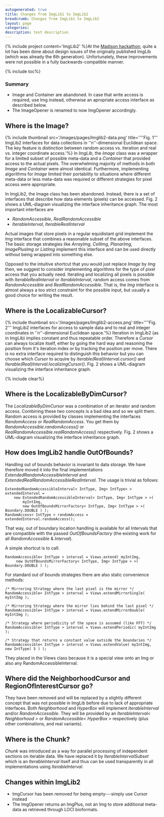 ```yaml
---
autogenerated: true
title: Changes from ImgLib1 to ImgLib2
breadcrumb: Changes from ImgLib1 to ImgLib2
layout: page
categories: 
description: test description
---
```


{% include project content='ImgLib2' %}At the [Madison hackathon](2011_Hackathon_in_Madison), quite a lot has been done about design issues of the originally published ImgLib (which was already the 6th generation). Unfortunately, these improvements were not possible in a fully backwards-compatible manner.

{% include toc%}


### Summary

-   Image and Container are abandoned. In case that write access is required, use Img instead, otherwise an apropriate access interface as described below.
-   The ImageOpener is renamed to now ImgOpener accordingly.

Where is the Image?
-------------------

{% include thumbnail src='/images/pages/Imglib2-data.png' title='\'\'\'Fig. 1\'\'\' ImgLib2 interfaces for data collections in \'\'n\'\'-dimensional Euclidean space. The key feature is distinction between random access vs. iteration and real vs. integer coordinate access.'%} In *ImgLib*, the *Image* class was a wrapper for a limited subset of possible meta-data and a *Container* that provided access to the actual pixels. The overwhelming majority of methods in both *Image* and *Container* were almost identical. Furthermore, implementing algorithms for *Image* limited their portability to situations where different meta-data or less meta-data was required or different strategies for pixel access were appropriate.

In ImgLib2, the Image class has been abandoned. Instead, there is a set of interfaces that describe how data elements (pixels) can be accessed. Fig. 2 shows a UML-diagram visualizing the interface inheritance graph. The most important interfaces are

-   *RandomAccessible*, *RealRandomAccessible*
-   *IterableInterval*, *IterableRealInterval*

Actual images that store pixels in a regular equidistant grid implement the *Img* interface that combines a reasonable subset of the above interfaces. The basic storage strategies like *ArrayImg*, *CellImg*, *PlanarImg*, *ImagePlusImg* or *ListImg* implement this interface and can be used directly without being wrapped into something else.

Opposed to the intuitive shortcut that you would just replace *Image* by *Img* then, we suggest to consider implementing algorithms for the type of pixel access that you actually need. Iterating and localizing all pixels is possible with *IterableRealInterval* or *IterableInterval*, random access comes from *RandomAccessible* and *RealRandomAccessible*. That is, the *Img* interface is almost always a too strict constraint for the possible input, but usually a good choice for writing the result.

Where is the LocalizableCursor?
-------------------------------

{% include thumbnail src='/images/pages/Imglib2-access.png' title='\'\'\'Fig. 2\'\'\' ImgLib2 interfaces for access to sample data and to real and integer coordinates in \'\'n\'\'-dimensional Euclidean space.'%} Iteration in ImgLib2 (as in ImgLib) implies constant and thus repeatable order. Therefore a *Cursor* can always localize itself, either by going the hard way and reasoning the position from it's iteration index or by tracking the position per move. There is no extra interface required to distinguish this behavior but you can choose which *Cursor* to acquire by *Iterable(Real)Interval.cursor()* and *Iterable(Real)Interval.localizingCursor()*. Fig. 2 shows a UML-diagram visualizing the interface inheritance graph.

{% include clear%}


Where is the LocalizableByDimCursor?
------------------------------------

The *LocalizableByDimCursor* was a combination of an iterator and random access. Combining these two concepts is a bad idea and so we split them. Random access is provided by classes implementing the interfaces *RandomAccess* or *RealRandomAccess*. You get them by *RandomAccessible.randomAccess()* or *RealRandomAccessible.realRandomAccess()* respectively. Fig. 2 shows a UML-diagram visualizing the interface inheritance graph.

How does ImgLib2 handle OutOfBounds?
------------------------------------

Handling out of bounds behavior is invariant to data storage. We have therefore moved it into the final implementations *ExtendedRandomAccessibleInterval* and *ExtendedRealRandomAccessibleRealInterval*. The usage is trivial as follows:

    ExtendedRandomAccessibleInterval< IntType, Img< IntType> > extendedInterval =
        new ExtendedRandomAccessibleInterval< IntType, Img< IntType > >(
            myIntImg,
            new OutOfBoundsMirrorFactory< IntType, Img< IntType > >( Boundary.DOUBLE ) );
    RandomAccess< IntType > randomAccess = extendedInterval.randomAccess();

That way, out of boundary location handling is available for all Intervals that are compatible with the passed *OutOfBoundsFactory* (the existing work for all *RandomAccessible* & *Interval*).

A simple shortcut is to call:

    RandomAccessible< IntType > interval = Views.extend( myIntImg, 
         new OutOfBoundsMirrorFactory< IntType, Img< IntType > >( Boundary.DOUBLE ) );

For standard out of bounds strategies there are also static convenience methods:

    /* Mirroring Strategy where the last pixel is the mirror */
    RandomAccessible< IntType > interval = Views.extendMirrorSingle( myIntImg );

    /* Mirroring Strategy where the mirror lies behind the last pixel */
    RandomAccessible< IntType > interval = Views.extendMirrorDouble( myIntImg );

    /* Strategy where periodicity of the space is assumed (like FFT) */
    RandomAccessible< IntType > interval = Views.extendPeriodic( myIntImg );

    /* Strategy that returns a constant value outside the boundaries */
    RandomAccessible< IntType > interval = Views.extendValue( myIntImg, new IntType( 5 ) );

They placed in the Views class because it is a special view onto an Img<T> or also any RandomAccessibleInterval<T>.

Where did the NeighborhoodCursor and RegionOfInterestCursor go?
---------------------------------------------------------------

They have been removed and will be replaced by a slightly different concept that was not possible in ImgLib before due to lack of appropriate interfaces. Both *Neighborhood* and *HyperBox* will implement *IterableInterval* and/or *RandomAccessible*. They will be provided by an *IterableInterval&lt; Neighborhood &gt;* or *RandomAccessible&lt; HyperBox &gt;* respectively (plus other combinations, and real variants).

Where is the Chunk?
-------------------

*Chunk* was introduced as a way for parallel processing of independent sections on iterable data. We have replaced it by *IterableIntervalSubset* which is an *IterableInterval* itself and thus can be used transparently in all implementations using *IterableInterval*.

Changes within ImgLib2
----------------------

-   ImgCursor has been removed for being empty---simply use Cursor instead
-   The ImgOpener returns an ImgPlus, not an Img to store additional meta-data as retrieved through LOCI bioformats.
